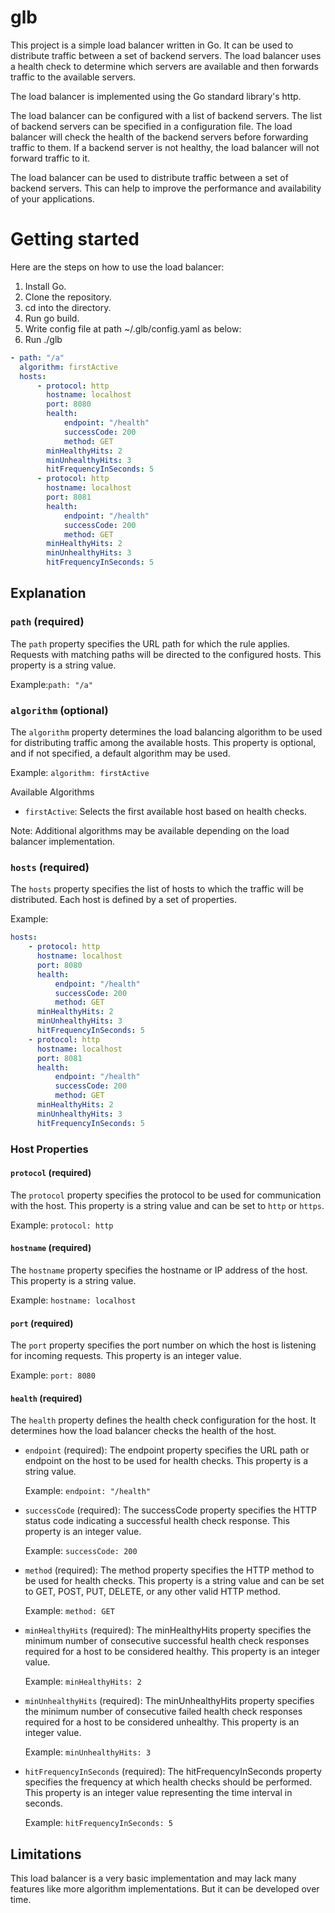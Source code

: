 # glb

This project is a simple load balancer written in Go. It can be used to distribute traffic between a set of backend servers. The load balancer uses a health check to determine which servers are available and then forwards traffic to the available servers.

The load balancer is implemented using the Go standard library's http.

The load balancer can be configured with a list of backend servers. The list of backend servers can be specified in a configuration file. The load balancer will check the health of the backend servers before forwarding traffic to them. If a backend server is not healthy, the load balancer will not forward traffic to it.

The load balancer can be used to distribute traffic between a set of backend servers. This can help to improve the performance and availability of your applications.

# Getting started

Here are the steps on how to use the load balancer:

1. Install Go.
1. Clone the repository.
1. cd into the directory.
1. Run go build.
1. Write config file at path ~/.glb/config.yaml as below:
1. Run ./glb

```yaml
- path: "/a"
  algorithm: firstActive
  hosts:
      - protocol: http
        hostname: localhost
        port: 8080
        health:
            endpoint: "/health"
            successCode: 200
            method: GET
        minHealthyHits: 2
        minUnhealthyHits: 3
        hitFrequencyInSeconds: 5
      - protocol: http
        hostname: localhost
        port: 8081
        health:
            endpoint: "/health"
            successCode: 200
            method: GET
        minHealthyHits: 2
        minUnhealthyHits: 3
        hitFrequencyInSeconds: 5
```

## Explanation

### `path` (required)

The `path` property specifies the URL path for which the rule applies. Requests with matching paths will be directed to the configured hosts. This property is a string value.

Example:`path: "/a"`

### `algorithm` (optional)

The `algorithm` property determines the load balancing algorithm to be used for distributing traffic among the available hosts. This property is optional, and if not specified, a default algorithm may be used.

Example: `algorithm: firstActive`

Available Algorithms

-   `firstActive`: Selects the first available host based on health checks.

Note: Additional algorithms may be available depending on the load balancer implementation.

### `hosts` (required)

The `hosts` property specifies the list of hosts to which the traffic will be distributed. Each host is defined by a set of properties.

Example:

```yaml
hosts:
    - protocol: http
      hostname: localhost
      port: 8080
      health:
          endpoint: "/health"
          successCode: 200
          method: GET
      minHealthyHits: 2
      minUnhealthyHits: 3
      hitFrequencyInSeconds: 5
    - protocol: http
      hostname: localhost
      port: 8081
      health:
          endpoint: "/health"
          successCode: 200
          method: GET
      minHealthyHits: 2
      minUnhealthyHits: 3
      hitFrequencyInSeconds: 5
```

### Host Properties

#### `protocol` (required)

The `protocol` property specifies the protocol to be used for communication with the host. This property is a string value and can be set to `http` or `https`.

Example: `protocol: http`

#### `hostname` (required)

The `hostname` property specifies the hostname or IP address of the host. This property is a string value.

Example: `hostname: localhost`

#### `port` (required)

The `port` property specifies the port number on which the host is listening for incoming requests. This property is an integer value.

Example: `port: 8080`

#### `health` (required)

The `health` property defines the health check configuration for the host. It determines how the load balancer checks the health of the host.

-   `endpoint` (required): The endpoint property specifies the URL path or endpoint on the host to be used for health checks. This property is a string value.

    Example: `endpoint: "/health"`

-   `successCode` (required): The successCode property specifies the HTTP status code indicating a successful health check response. This property is an integer value.

    Example: `successCode: 200`

-   `method` (required): The method property specifies the HTTP method to be used for health checks. This property is a string value and can be set to GET, POST, PUT, DELETE, or any other valid HTTP method.

    Example: `method: GET`

-   `minHealthyHits` (required): The minHealthyHits property specifies the minimum number of consecutive successful health check responses required for a host to be considered healthy. This property is an integer value.

    Example: `minHealthyHits: 2`

-   `minUnhealthyHits` (required): The minUnhealthyHits property specifies the minimum number of consecutive failed health check responses required for a host to be considered unhealthy. This property is an integer value.

    Example: `minUnhealthyHits: 3`

-   `hitFrequencyInSeconds` (required): The hitFrequencyInSeconds property specifies the frequency at which health checks should be performed. This property is an integer value representing the time interval in seconds.

    Example: `hitFrequencyInSeconds: 5`

## Limitations

This load balancer is a very basic implementation and may lack many features like more algorithm implementations. But it can be developed over time.
